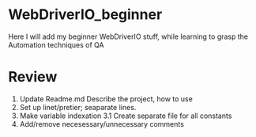 # WebDriverIO_beginner
Here I will add my beginner WebDriverIO stuff, while learning to grasp the Automation techniques of QA


# Review
1. Update Readme.md Describe the project, how to use
2. Set up linet/pretier; seaparate lines.
3. Make variable indexation
   3.1 Create separate file for all constants
4. Add/remove necesessary/unnecessary comments
